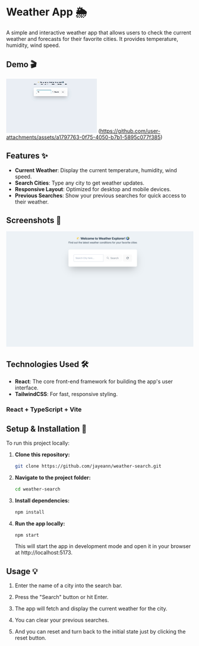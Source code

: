 # Weather App 🌦️

A simple and interactive weather app that allows users to check the current weather and forecasts for their favorite cities. It provides temperature, humidity, wind speed.

## Demo 🎬

![Demo of the app](./src/assets/weather-demo.gif)
(https://github.com/user-attachments/assets/a1797763-0f75-4050-b7b1-5895c077f385)

## Features ✨

- **Current Weather**: Display the current temperature, humidity, wind speed.
- **Search Cities**: Type any city to get weather updates.
- **Responsive Layout**: Optimized for desktop and mobile devices.
- **Previous Searches**: Show your previous searches for quick access to their weather.

## Screenshots 📸

![Screenshot of the app](./src/assets/weather-screenshot.png)

## Technologies Used 🛠️

- **React**: The core front-end framework for building the app's user interface.
- **TailwindCSS**: For fast, responsive styling.

### React + TypeScript + Vite

## Setup & Installation 🚀

To run this project locally:

1. **Clone this repository:**

   ```bash
   git clone https://github.com/jayeann/weather-search.git
   ```

2. **Navigate to the project folder:**

   ```bash
   cd weather-search
   ```

3. **Install dependencies:**

   ```bash
   npm install
   ```

4. **Run the app locally:**

   ```bash
   npm start
   ```

   This will start the app in development mode and open it in your browser at http://localhost:5173.

## Usage 💡

1. Enter the name of a city into the search bar.

2. Press the "Search" button or hit Enter.

3. The app will fetch and display the current weather for the city.

4. You can clear your previous searches.

5. And you can reset and turn back to the initial state just by clicking the reset button.


